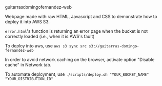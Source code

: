 guitarrasdomingofernandez-web

Webpage made with raw HTML, Javascript and CSS to demonstrate how to deploy it into AWS S3.

`error.html`'s function is returning an error page when the bucket is not correctly loaded (i.e., when it is AWS's fault)

To deploy into aws, use `aws s3 sync src s3://guitarras-domingo-fernandez-web`

In order to avoid network caching on the browser, activate option "Disable cache" in Network tab.

To automate deployment, use `./scripts/deploy.sh "YOUR_BUCKET_NAME" "YOUR_DISTRIBUTION_ID"`
